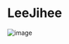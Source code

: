 # LeeJihee
![image](https://user-images.githubusercontent.com/68178395/229355677-b166523a-be0a-4ad1-92d7-e06d4d7270d8.png)
